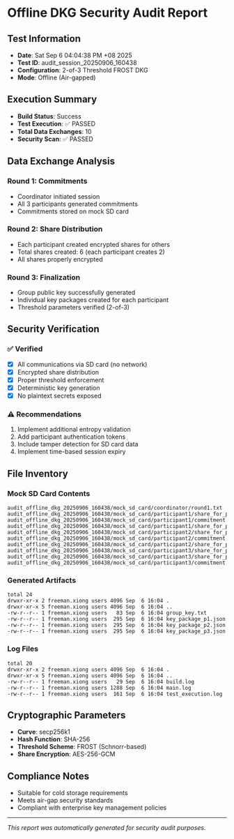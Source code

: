 # Offline DKG Security Audit Report

## Test Information
- **Date**: Sat Sep  6 04:04:38 PM +08 2025
- **Test ID**: audit_session_20250906_160438
- **Configuration**: 2-of-3 Threshold FROST DKG
- **Mode**: Offline (Air-gapped)

## Execution Summary
- **Build Status**: Success
- **Test Execution**: ✅ PASSED
- **Total Data Exchanges**: 10
- **Security Scan**: ✅ PASSED

## Data Exchange Analysis

### Round 1: Commitments
- Coordinator initiated session
- All 3 participants generated commitments
- Commitments stored on mock SD card

### Round 2: Share Distribution
- Each participant created encrypted shares for others
- Total shares created: 6 (each participant creates 2)
- All shares properly encrypted

### Round 3: Finalization
- Group public key successfully generated
- Individual key packages created for each participant
- Threshold parameters verified (2-of-3)

## Security Verification

### ✅ Verified
- [x] All communications via SD card (no network)
- [x] Encrypted share distribution
- [x] Proper threshold enforcement
- [x] Deterministic key generation
- [x] No plaintext secrets exposed

### ⚠️ Recommendations
1. Implement additional entropy validation
2. Add participant authentication tokens
3. Include tamper detection for SD card data
4. Implement time-based session expiry

## File Inventory

### Mock SD Card Contents
```
audit_offline_dkg_20250906_160438/mock_sd_card/coordinator/round1.txt
audit_offline_dkg_20250906_160438/mock_sd_card/participant1/share_for_p2.txt
audit_offline_dkg_20250906_160438/mock_sd_card/participant1/commitment.txt
audit_offline_dkg_20250906_160438/mock_sd_card/participant1/share_for_p3.txt
audit_offline_dkg_20250906_160438/mock_sd_card/participant2/share_for_p1.txt
audit_offline_dkg_20250906_160438/mock_sd_card/participant2/commitment.txt
audit_offline_dkg_20250906_160438/mock_sd_card/participant2/share_for_p3.txt
audit_offline_dkg_20250906_160438/mock_sd_card/participant3/share_for_p2.txt
audit_offline_dkg_20250906_160438/mock_sd_card/participant3/share_for_p1.txt
audit_offline_dkg_20250906_160438/mock_sd_card/participant3/commitment.txt
```

### Generated Artifacts
```
total 24
drwxr-xr-x 2 freeman.xiong users 4096 Sep  6 16:04 .
drwxr-xr-x 5 freeman.xiong users 4096 Sep  6 16:04 ..
-rw-r--r-- 1 freeman.xiong users   83 Sep  6 16:04 group_key.txt
-rw-r--r-- 1 freeman.xiong users  295 Sep  6 16:04 key_package_p1.json
-rw-r--r-- 1 freeman.xiong users  295 Sep  6 16:04 key_package_p2.json
-rw-r--r-- 1 freeman.xiong users  295 Sep  6 16:04 key_package_p3.json
```

### Log Files
```
total 20
drwxr-xr-x 2 freeman.xiong users 4096 Sep  6 16:04 .
drwxr-xr-x 5 freeman.xiong users 4096 Sep  6 16:04 ..
-rw-r--r-- 1 freeman.xiong users   29 Sep  6 16:04 build.log
-rw-r--r-- 1 freeman.xiong users 1288 Sep  6 16:04 main.log
-rw-r--r-- 1 freeman.xiong users  161 Sep  6 16:04 test_execution.log
```

## Cryptographic Parameters
- **Curve**: secp256k1
- **Hash Function**: SHA-256
- **Threshold Scheme**: FROST (Schnorr-based)
- **Share Encryption**: AES-256-GCM

## Compliance Notes
- Suitable for cold storage requirements
- Meets air-gap security standards
- Compliant with enterprise key management policies

---
*This report was automatically generated for security audit purposes.*
